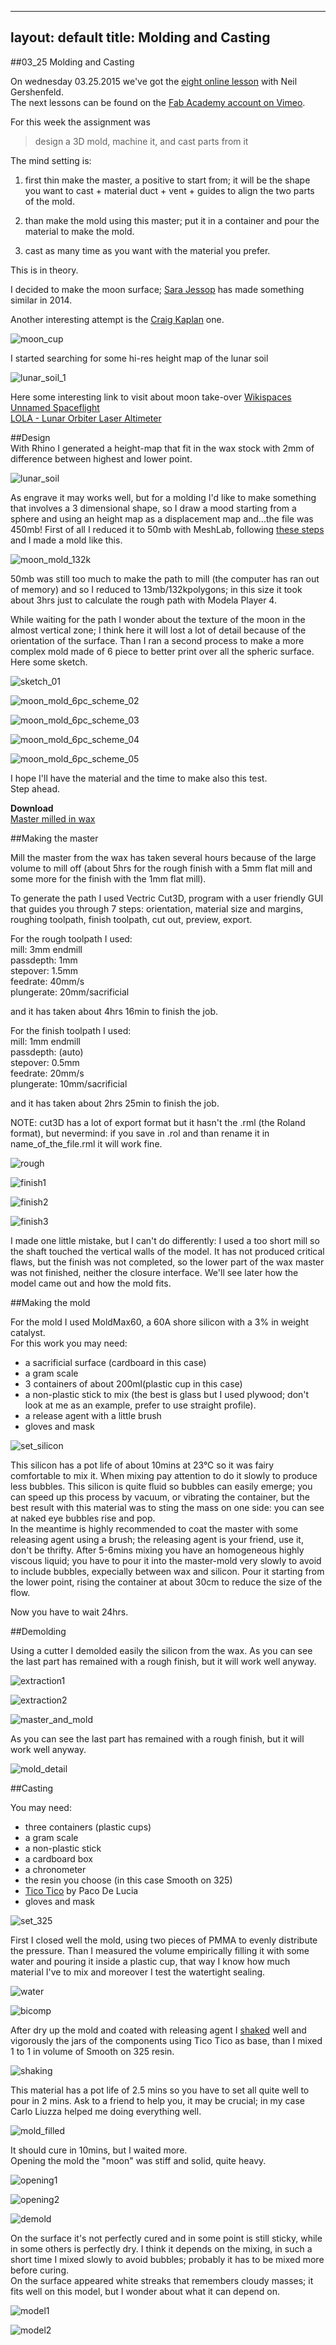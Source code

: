  ---
layout: default
title:  Molding and Casting
---

##03_25 Molding and Casting  

On wednesday 03.25.2015 we've got the [eight online lesson](https://vimeo.com/123215414) with Neil Gershenfeld.  
The next lessons can be found on the [Fab Academy account on Vimeo](http://vimeo.com/fabacademy).

For this week the assignment was  

>
>   design a 3D mold, machine it, and cast parts from it  

The mind setting is:  

1. first  thin make the master, a positive to start from; it will be the shape you want to cast + material duct + vent + guides to align the two parts of the mold.  

1. than make the mold using this master; put it in a container and pour the material to make the mold.  

1. cast as many time as you want with the material you prefer.

This is in theory.  

I decided to make the moon surface; [Sara Jessop](http://fab.cba.mit.edu/classes/863.14/people/sarah_jessop/week-06.html) has made something similar in 2014.  

Another interesting attempt is the [Craig Kaplan](http://isohedral.ca/moon-shot-espresso-cup/) one.  

![moon_cup](http://farm3.staticflickr.com/2905/14675824683_bd95dec6a4.jpg)  


I started searching for some hi-res height map of the lunar soil  

![lunar_soil_1](http://ltvt.wikispaces.com/file/view/LALT_GGT_MAP.jpg)    
  
Here some interesting link to visit about moon take-over
[Wikispaces](http://ltvt.wikispaces.com/Additional+Textures)  
[Unnamed Spaceflight](http://www.unmannedspaceflight.com/index.php?showtopic=6646&pid=169851&st=60&#entry169851)  
[LOLA - Lunar Orbiter Laser Altimeter](http://imbrium.mit.edu/EXTRAS/CELESTIA/)



##Design  
With Rhino I generated a height-map that fit in the wax stock with 2mm of difference between highest and lower point.  

![lunar_soil](./img/03_25_mold_cast/lunar_soil.jpg)  

As engrave it may works well, but for a molding I'd like to make something that involves a 3 dimensional shape, so I draw a mood starting from a sphere and using an height map as a displacement map and...the file was 450mb! First of all I reduced it to 50mb with MeshLab, following [these steps](https://www.youtube.com/watch?v=w_r-cT2jngk) and I made a mold like this.  

![moon_mold_132k](./img/03_25_mold_cast/moon_mold_132k.jpg) 

50mb was still too much to make the path to mill (the computer has ran out of memory) and so I reduced to 13mb/132kpolygons; in this size it took about 3hrs just to calculate the rough path with Modela Player 4.    

While waiting for the path I wonder about the texture of the moon in the almost vertical zone; I think here it will lost a lot of detail because of the orientation of the surface. Than I ran a second process to make a more complex mold made of 6 piece to better print over all the spheric surface. Here some sketch.  

![sketch_01](./img/03_25_mold_cast/sketch_01.jpg) 

![moon_mold_6pc_scheme_02](./img/03_25_mold_cast/moon_mold_6pc_scheme_02.jpg) 

![moon_mold_6pc_scheme_03](./img/03_25_mold_cast/moon_mold_6pc_scheme_03.jpg) 

![moon_mold_6pc_scheme_04](./img/03_25_mold_cast/moon_mold_6pc_scheme_04.jpg) 

![moon_mold_6pc_scheme_05](./img/03_25_mold_cast/moon_mold_6pc_scheme_05.jpg) 

I hope I'll have the material and the time to make also this test.  
Step ahead.

**Download**  
[Master milled in wax](./files/03_25_mold_cast/moon_mold_132k_v1.7z)
  
##Making the master  

Mill the master from the wax has taken several hours because of the large volume to mill off (about 5hrs for the rough finish with a 5mm flat mill and some more for the finish with the 1mm flat mill).

To generate the path I used Vectric Cut3D, program with a user friendly GUI that guides you through 7 steps: orientation, material size and margins, roughing toolpath, finish toolpath, cut out, preview, export.  

For the rough toolpath I used:  
	mill: 3mm endmill  
	passdepth: 1mm  
	stepover: 1.5mm  
	feedrate: 40mm/s  
	plungerate: 20mm/sacrificial

and it has taken about 4hrs 16min to finish the job.

For the finish toolpath I used:  
	mill: 1mm endmill  
	passdepth: (auto)  
	stepover: 0.5mm  
	feedrate: 20mm/s  
	plungerate: 10mm/sacrificial  
	
and it has taken about 2hrs 25min to finish the job.

NOTE: cut3D has a lot of export format but it hasn't the .rml (the Roland format), but nevermind: if you save in .rol and than rename it in name_of_the_file.rml it will work fine.

![rough](./img/03_25_mold_cast/rough.jpg) 

![finish1](./img/03_25_mold_cast/finish1.jpg) 

![finish2](./img/03_25_mold_cast/finish2.jpg) 

![finish3](./img/03_25_mold_cast/finish3.jpg) 

I made one little mistake, but I can't do differently: I used a too short mill so the shaft touched the vertical walls of the model. It has not produced critical flaws, but the finish was not completed, so the lower part of the wax master was not finished, neither the closure interface. We'll see later how the model came out and how the mold fits.  
  
  
##Making the mold  

For the mold I used MoldMax60, a 60A shore silicon with a 3% in weight catalyst.  
For this work you may need:  
- a sacrificial surface (cardboard in this case)  
- a gram scale  
- 3 containers of about 200ml(plastic cup in this case)  
- a non-plastic stick to mix (the best is glass but I used plywood; don't look at me as an example, prefer to use straight profile).  
- a release agent with a little brush  
- gloves and mask  
  
![set_silicon](./img/03_25_mold_cast/set_silicon.jpg) 

This silicon has a pot life of about 10mins at 23°C so it was fairy comfortable to mix it. When mixing pay attention to do it slowly to produce less bubbles. This silicon is quite fluid so bubbles can easily emerge; you can speed up this process by vacuum, or vibrating the container, but the best result with this material was to sting the mass on one side: you can see at naked eye bubbles rise and pop.  
In the meantime is highly recommended to coat the master with some releasing agent using a brush; the releasing agent is your friend, use it, don't be 
thrifty.
After 5-6mins mixing you have an homogeneous highly viscous liquid; you have to pour it into the master-mold very slowly to avoid to include bubbles, expecially between wax and silicon. Pour it starting from the lower point, rising the container at about 30cm to reduce the size of the flow.  

Now you have to wait 24hrs.  
  
    
##Demolding  

Using a cutter I demolded easily the silicon from the wax.
As you can see the last part has remained with a rough finish, but it will work well anyway.  

![extraction1](./img/03_25_mold_cast/extraction1.jpg) 

![extraction2](./img/03_25_mold_cast/extraction2.jpg) 

![master_and_mold](./img/03_25_mold_cast/master_and_mold.jpg) 

As you can see the last part has remained with a rough finish, but it will work well anyway.  

![mold_detail](./img/03_25_mold_cast/mold_detail.jpg) 
  
  
##Casting  

You may need:
- three containers (plastic cups)  
- a gram scale  
- a non-plastic stick  
- a cardboard box
- a chronometer
- the resin you choose (in this case Smooth on 325)  
- [Tico Tico](https://www.youtube.com/watch?v=To09Km0y8ic) by Paco De Lucia
- gloves and mask  

![set_325](./img/03_25_mold_cast/set_325.jpg) 


First I closed well the mold, using two pieces of PMMA to evenly distribute the pressure. Than I measured the volume empirically filling it with some water and pouring it inside a plastic cup, that way I know how much material I've to mix and moreover I test the watertight sealing.  

![water](./img/03_25_mold_cast/water.jpg) 

![bicomp](./img/03_25_mold_cast/bicomp.jpg) 

After dry up the mold and coated with releasing agent I [shaked](http://www.dailymotion.com/video/x27wqc_cocktail-di-celentano_music) well and vigorously the jars of the components using Tico Tico as base, than I mixed 1 to 1 in volume of Smooth on 325 resin.  

![shaking](./img/03_25_mold_cast/shaking.jpg) 

This material has a pot life of 2.5 mins so you have to set all quite well to pour in 2 mins.  Ask to a friend to help you, it may be crucial; in my case Carlo Liuzza helped me doing everything well.  

![mold_filled](./img/03_25_mold_cast/mold_filled.jpg) 

It should cure in 10mins, but I waited more.  
Opening the mold the "moon" was stiff and solid, quite heavy.

![opening1](./img/03_25_mold_cast/opening1.jpg) 

![opening2](./img/03_25_mold_cast/opening2.jpg) 

![demold](./img/03_25_mold_cast/demold.jpg) 

On the surface it's not perfectly cured and in some point is still sticky, while in some others is perfectly dry. I think it depends on the mixing, in such a short time I mixed slowly to avoid bubbles; probably it has to be mixed more before curing.  
On the surface appeared white streaks that remembers cloudy masses; it fits well on this model, but I wonder about what it can depend on.  

![model1](./img/03_25_mold_cast/model1.jpg) 

![model2](./img/03_25_mold_cast/model2.jpg) 


<!---

AGGIUNGERE QUI ULTERIORI AVANZAMENTI

-->


